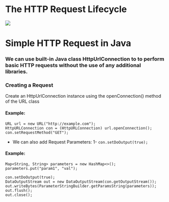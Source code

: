 # The HTTP Request Lifecycle

![](https://csharpcorner.azureedge.net/article/introduction-to-iis-server-http-request-life-cycle-hosting-a-website-in-iis-se/Images/image005.png)

# Simple HTTP Request in Java

### We can use built-in Java class HttpUrlConnection to to perform basic HTTP requests without the use of any additional libraries.

### Creating a Request

Create an HttpUrlConnection instance using the openConnection() method of the URL class

#### Example:

```
URL url = new URL("http://example.com");
HttpURLConnection con = (HttpURLConnection) url.openConnection();
con.setRequestMethod("GET");
```

- We can also add Request Parameters:
  1- `con.setDoOutput(true);`

#### Example:

```
Map<String, String> parameters = new HashMap<>();
parameters.put("param1", "val");

con.setDoOutput(true);
DataOutputStream out = new DataOutputStream(con.getOutputStream());
out.writeBytes(ParameterStringBuilder.getParamsString(parameters));
out.flush();
out.close();
```
